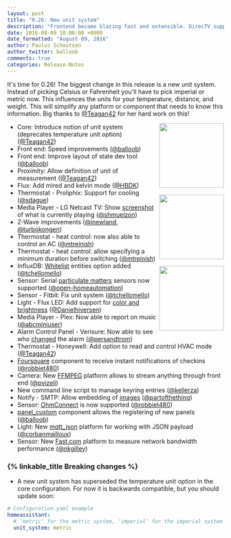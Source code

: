 ```yaml
---
layout: post
title: "0.26: New unit system"
description: "Frontend became blazing fast and extensible. DirecTV support added."
date: 2016-08-09 10:00:00 +0000
date_formatted: "August 09, 2016"
author: Paulus Schoutsen
author_twitter: balloob
comments: true
categories: Release-Notes
---
```


It's time for 0.26! The biggest change in this release is a new unit system. Instead of picking Celsius or Fahrenheit you'll have to pick imperial or metric now. This influences the units for your temperature, distance, and weight. This will simplify any platform or component that needs to know this information. Big thanks to [@Teagan42] for her hard work on this!

<img src='/images/supported_brands/foursquare.png' style='clear: right; margin-left: 5px; border:none; box-shadow: none; float: right; margin-bottom: 16px;' width='150' /><img src='/images/supported_brands/ohmconnect.png' style='clear: right; margin-left: 5px; border:none; box-shadow: none; float: right; margin-bottom: 16px;' width='150' /><img src='/images/supported_brands/fastdotcom.png' style='clear: right; margin-left: 5px; border:none; box-shadow: none; float: right; margin-bottom: 16px;' width='150' />

- Core: Introduce notion of unit system (deprecates temperature unit option) ([@Teagan42])
- Front end: Speed improvements ([@balloob])
- Front end: Improve layout of state dev tool ([@balloob])
- Proximity: Allow definition of unit of measurement ([@Teagan42])
- Flux: Add mired and kelvin mode ([@HBDK])
- Thermostat - Proliphix: Support for cooling ([@sdague])
- Media Player - LG Netcast TV: Show [screenshot] of what is currently playing ([@shmuelzon])
- Z-Wave improvements ([@jnewland], [@turbokongen])
- Thermostat - heat control: now also able to control an AC ([@mtreinish])
- Thermostat - heat control: allow specifying a minimum duration before switching ([@mtreinish])
- InfluxDB: [Whitelist] entities option added ([@tchellomello])
- Sensor: Serial [particulate matters][particulate] sensors now supported ([@open-homeautomation])
- Sensor - Fitbit: Fix unit system ([@tchellomello])
- Light - Flux LED: Add support for [color and brightness][color] ([@Danielhiversen])
- Media Player - Plex: Now able to report on music ([@abcminiuser])
- Alarm Control Panel - Verisure: Now able to see who [changed] the alarm ([@persandtrom])
- Thermostat - Honeywell: Add option to read and control HVAC mode ([@Teagan42])
- [Foursquare] component to receive instant notifications of checkins ([@robbiet480])
- Camera: New [FFMPEG] platform allows to stream anything through front end ([@pvizeli])
- New command line script to manage keyring entries ([@kellerza])
- Notify - SMTP: Allow embedding of [images][images] ([@partofthething])
- Sensor: [OhmConnect] is now supported ([@robbiet480])
- [panel_custom] component allows the registering of new panels ([@balloob])
- Light: New [mqtt_json] platform for working with JSON payload ([@corbanmailloux])
- Sensor: New [Fast.com] platform to measure network bandwidth performance ([@nkgilley])


### {% linkable_title Breaking changes %}

 - A new unit system has superseded the temperature unit option in the core configuration. For now it is backwards compatible, but you should update soon:

```yaml
# Configuration.yaml example
homeassistant:
  # 'metric' for the metric system, 'imperial' for the imperial system
  unit_system: metric
```

[@abcminiuser]: https://github.com/abcminiuser
[@balloob]: https://github.com/balloob
[@corbanmailloux]: https://github.com/corbanmailloux
[@Danielhiversen]: https://github.com/Danielhiversen
[@HBDK]: https://github.com/HBDK
[@jnewland]: https://github.com/jnewland
[@kellerza]: https://github.com/kellerza
[@mtreinish]: https://github.com/mtreinish
[@nkgilley]: https://github.com/nkgilley
[@open-homeautomation]: https://github.com/open-homeautomation
[@partofthething]: https://github.com/partofthething
[@persandtrom]: https://github.com/persandtrom
[@pvizeli]: https://github.com/pvizeli
[@robbiet480]: https://github.com/robbiet480
[@sdague]: https://github.com/sdague
[@shmuelzon]: https://github.com/shmuelzon
[@tchellomello]: https://github.com/tchellomello
[@Teagan42]: https://github.com/Teagan42
[@turbokongen]: https://github.com/turbokongen

[Foursquare]: /components/foursquare/
[OhmConnect]: /components/sensor.ohmconnect/
[FFMPEG]: /components/camera.ffmpeg/
[images]: /components/notify.smtp/
[panel_custom]: /components/panel_custom/
[changed]: /components/alarm_control_panel.verisure/
[color]: /components/light.flux_led/
[Whitelist]: /components/influxdb/
[particulate]: /components/sensor.serial_pm/
[screenshot]: /components/media_player.lg_netcast/
[mqtt_json]: /components/light.mqtt_json/
[Fast.com]: /components/sensor.fastdotcom/
